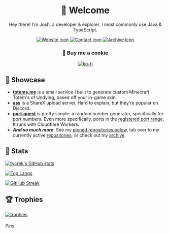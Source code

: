 <div align="center">

<!-- # Hello. I'm Josh. -->

# :wave: Welcome

Hey there! I'm Josh, a developer & explorer. I most commonly use Java & TypeScript.

[![Website icon]][Website]
[![Contact icon]][Contact]
[![Archive icon]][Archive]

### 🍪 Buy me a cookie

[![ko-fi](https://ko-fi.com/img/githubbutton_sm.svg)](https://ko-fi.com/tycrek)

</div>

## :gem: Showcase

- **[totems.me]** is a small service I built to generate custom Minecraft Totem's of Undying, based off your in-game skin.
- **[ass]** is a ShareX upload server. Hard to explain, but they're popular on Discord.
- **[port.quest]** is pretty simple: a random number generator, specifically for port numbers. Even more specifically, ports in the [registered port range][ports]. It runs with Cloudflare Workers.
- ***And so much more***: See my [pinned repositories below][pins], tab over to my currently active [repositories], or check out my [archive].

## :book: Stats

[![tycrek's GitHub stats]][stats repo]

[![Top Langs]][stats repo]

[![GitHub Streak]][streaks]

## :trophy: Trophies

[![trophies]][trophy repo]

###### Pins

<!---- Links ---->
<!-- Header -->
[Website]: https://jmoore.dev/
[Contact]: https://tycrek.com/
[Archive]: https://github.com/tycrek-archive
[Website icon]: https://img.shields.io/badge/-Website-EC407A
[Contact icon]: https://img.shields.io/badge/-Contact-D81B60
[Archive icon]: https://img.shields.io/badge/-Archive-AD1457
<!-- Showcase -->
[totems.me]: https://totems.me
[ass]: https://github.com/tycrek/ass
[port.quest]: https://port.quest/
[ports]: https://en.wikipedia.org/wiki/Registered_port
[repositories]: https://github.com/tycrek?tab=repositories&q=&sort=stargazers
[pins]: #pins
<!-- Stats & trophies -->
[tycrek's GitHub stats]: https://github-readme-stats.vercel.app/api?username=tycrek&count_private=true&show_icons=true&theme=dracula&hide_border=true&custom_title=tycrek%27s%20GitHub%20Stats
[Top Langs]: https://github-readme-stats.vercel.app/api/top-langs/?username=tycrek&langs_count=10&layout=compact&theme=dracula&hide_border=true&card_width=445
[GitHub Streak]: https://streak-stats.demolab.com?user=tycrek&theme=dracula&hide_border=true
[streaks]: https://github.com/DenverCoder1/github-readme-streak-stats
[stats repo]: https://github.com/anuraghazra/github-readme-stats
[trophies]: https://github-profile-trophy.vercel.app/?username=tycrek&theme=dracula&title=Stars,Commit,Issues,Followers,PullRequest,Repositories&margin-w=10&margin-h=10&row=2&column=3&no-frame=true
[trophy repo]: https://github.com/ryo-ma/github-profile-trophy
<!-- Other -->
